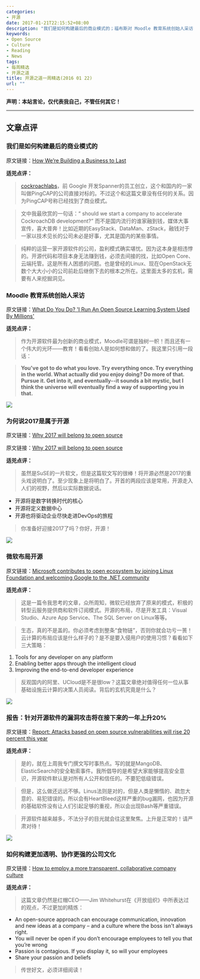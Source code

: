 ```yaml
---
categories:
- 开源
date: 2017-01-21T22:15:52+08:00
description: "我们是如何构建最后的商业模式的；福布斯对 Moodle 教育系统创始人采访；为何说2017是属于开源；微软布局开源；报告：针对开源软件的漏洞攻击将在接下来的一年上升20%；如何构建更加透明、协作更强的公司文化"
keywords:
- Open Source
- Culture
- Reading
- News
tags:
- 每周精选
- 开源之道
title: 开源之道一周精选(2016 01 22)
url: ""
---
```


**声明：本站言论，仅代表我自己，不管任何其它！**

---

## 文章点评

### 我们是如何构建最后的商业模式的

原文链接：[How We’re Building a Business to Last](https://www.cockroachlabs.com/blog/how-were-building-a-business-to-last/)

**适兕点评：**

> [cockroachlabs](https://www.cockroachlabs.com)，前 Google 开发Spanner的员工创立，这个和国内的一家叫做PingCAP的公司直接对标的。不过这个和这篇文章没有任何的关系。因为PingCAP号称已经找到了商业模式。

> 文中我最欣赏的一句话：“ should we start a company to accelerate CockroachDB development?” 而不是国内流行的谁家融到钱，媒体大事宣传，喜大普奔！比如近期的EasyStack、DataMan、zStack，融钱对于一家以技术见长的公司未必是好事，尤其是国内的某些事情。

> 纯粹的运营一家开源软件的公司，盈利模式确实堪忧。因为这本身是相违悖的。开源代码和项目本身无法赚到钱，必须去间接的找，比如Open Core、云端托管。这是所有人困惑的问题。也是曾经的Linux、现在OpenStack无数个大大小小的公司前赴后继倒下去的根本之所在。这里面太多的玄机，需要有人来挖掘洞见。

### Moodle 教育系统创始人采访

原文链接：[What Do You Do? 'I Run An Open Source Learning System Used By Millions'](http://www.forbes.com/sites/kaviguppta/2017/01/20/what-do-you-do-i-run-an-open-source-learning-system-used-by-millions/#65bf25b04cc9)

**适兕点评：**

> 作为开源软件最为创新的商业模式，Moodle可谓是独树一帜！而且还有一个伟大的光环——教育！看看创始人是如何想和做的了。我这里只引用一段话：

>**You've got to do what you love. Try everything once. Try everything in the world. What actually did you enjoy doing? Do more of that. Pursue it. Get into it, and eventually--it sounds a bit mystic, but I think the universe will eventually find a way of supporting you in that.**

![](https://opensource.com/sites/default/files/styles/image-full-size/public/images/education/EDU_academics_520x292_ma.png?itok=9xFWOct6)

### 为何说2017是属于开源

原文链接：[Why 2017 will belong to open source](http://satprnews.com/2017/01/18/why-2017-will-belong-to-open-source/)

原文链接：[Why 2017 will belong to open source](http://cio.economictimes.indiatimes.com/news/strategy-and-management/why-2017-will-belong-to-open-source/56646676)

**适兕点评：**

> 虽然是SuSE的一片软文，但是这篇软文写的很棒！将开源必然是2017的重头戏说明白了。至少现象上是将明白了。开首的两段应该是常用，开源走入人们的视野，然后以实际数据说话。

* 开源将是数字转换时代的核心
* 开源将定义数据中心
* 开源也将驱动企业尽快走进DevOps的旅程

> 你准备好迎接2017了吗？你好，开源！

![](http://images.techhive.com/images/article/2017/01/plastic_soldiers-100704006-large.jpg)

### 微软布局开源

原文链接：[Microsoft contributes to open ecosystem by joining Linux Foundation and welcoming Google to the .NET community](http://satprnews.com/2017/01/14/microsoft-contributes-to-open-ecosystem-by-joining-linux-foundation-and-welcoming-google-to-the-net-community-2/)

**适兕点评：**

> 这是一篇令我思考的文章，众所周知，微软已经放弃了原来的模式，积极的转型云服务提供商和软件订阅模式。开源的布局，尽是开发工具：Visual Studio、Azure App Service、The SQL Server on Linux等等。

> 生态，真的不是盖的。你必须考虑到整条“食物链”，否则你就会功亏一篑！云计算的布局应该是什么样子的？是不是要入侵用户的使用习惯？看看如下三大策略：

1. Tools for any developer on any platform
2. Enabling better apps through the intelligent cloud
3. Improving the end-to-end developer experience

> 反观国内的阿里、UCloud是不是很low？这篇文章绝对值得任何一位从事基础设施云计算的决策人员阅读。背后的玄机究竟是什么？

![](http://s3-ap-southeast-2.amazonaws.com/production-oms/data/24348/pool_and_spa_master/Dollarphotoclub_11984673.jpg)

### 报告：针对开源软件的漏洞攻击将在接下来的一年上升20%

原文链接：[Report: Attacks based on open source vulnerabilities will rise 20 percent this year](http://www.csoonline.com/article/3157377/application-development/report-attacks-based-on-open-source-vulnerabilities-will-rise-20-percent-this-year.html)

**适兕点评：**

> 是的，就在上周我专门撰文写时事热点。写的就是MangoDB、ElasticSearch的安全勒索事件。我所倡导的是希望大家能够提高安全意识，开源软件默认是对所有人公开和信任的。不要犯低级错误。

> 但是，这么做还远远不够。Linus法则是对的，但是人类是懒惰的、疏忽大意的、易犯错误的。所以会有HeartBleed这样严重的bug漏网，也因为开源的基础软件没有让人们引起足够的重视，所以会出现Bash等严重错误。

> 开源软件越来越多，不法分子的目光就会往这里聚焦。上升是正常的！请严肃对待！

![](http://cdn1.governmentnews.com.au/wp-content/uploads/2017/01/Open-source_opt.jpg)

### 如何构建更加透明、协作更强的公司文化

原文链接：[How to employ a more transparent, collaborative company culture](http://www.telegraph.co.uk/connect/better-business/how-to-employ-transparent-collaborative-company-culture/)

**适兕点评：**

> 这篇文章仍然是红帽CEO——Jim Whitehurst在《开放组织》中所表达过的观点，不过更加的精炼：

* An open-source approach can encourage communication, innovation and new ideas at a company – and a culture where the boss isn't always right.
* You will never be open if you don’t encourage employees to tell you that you’re wrong
* Passion is contagious. If you display it, so will your employees
* Share your passion and beliefs

> 传世好文，必须详细阅读！
